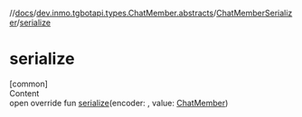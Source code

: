 //[docs](../../../index.md)/[dev.inmo.tgbotapi.types.ChatMember.abstracts](../index.md)/[ChatMemberSerializer](index.md)/[serialize](serialize.md)



# serialize  
[common]  
Content  
open override fun [serialize](serialize.md)(encoder: , value: [ChatMember](../-chat-member/index.md))  



